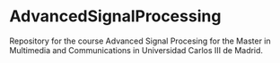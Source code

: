 # AdvancedSignalProcessing
Repository for the course Advanced Signal Procesing for the Master in Multimedia and Communications in Universidad Carlos III de Madrid.
